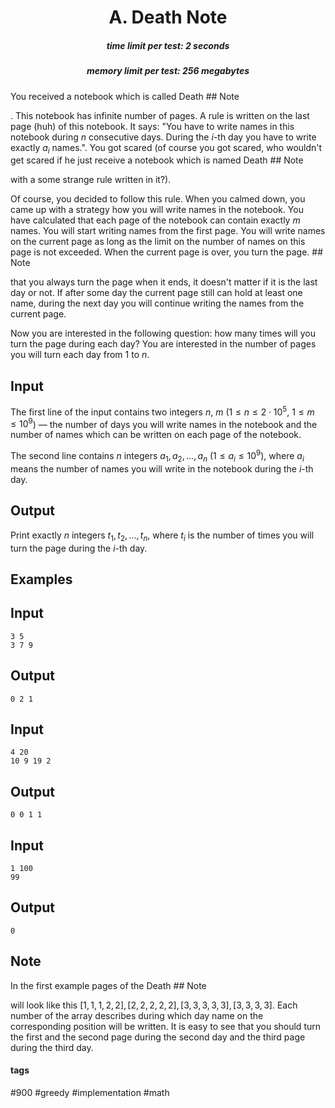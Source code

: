 <h1 style='text-align: center;'> A. Death Note</h1>

<h5 style='text-align: center;'>time limit per test: 2 seconds</h5>
<h5 style='text-align: center;'>memory limit per test: 256 megabytes</h5>

You received a notebook which is called Death ## Note

. This notebook has infinite number of pages. A rule is written on the last page (huh) of this notebook. It says: "You have to write names in this notebook during $n$ consecutive days. During the $i$-th day you have to write exactly $a_i$ names.". You got scared (of course you got scared, who wouldn't get scared if he just receive a notebook which is named Death ## Note

 with a some strange rule written in it?).

Of course, you decided to follow this rule. When you calmed down, you came up with a strategy how you will write names in the notebook. You have calculated that each page of the notebook can contain exactly $m$ names. You will start writing names from the first page. You will write names on the current page as long as the limit on the number of names on this page is not exceeded. When the current page is over, you turn the page. ## Note

 that you always turn the page when it ends, it doesn't matter if it is the last day or not. If after some day the current page still can hold at least one name, during the next day you will continue writing the names from the current page.

Now you are interested in the following question: how many times will you turn the page during each day? You are interested in the number of pages you will turn each day from $1$ to $n$.

## Input

The first line of the input contains two integers $n$, $m$ ($1 \le n \le 2 \cdot 10^5$, $1 \le m \le 10^9$) — the number of days you will write names in the notebook and the number of names which can be written on each page of the notebook.

The second line contains $n$ integers $a_1, a_2, \dots, a_n$ ($1 \le a_i \le 10^9$), where $a_i$ means the number of names you will write in the notebook during the $i$-th day.

## Output

Print exactly $n$ integers $t_1, t_2, \dots, t_n$, where $t_i$ is the number of times you will turn the page during the $i$-th day.

## Examples

## Input


```
3 5  
3 7 9  

```
## Output


```
0 2 1   

```
## Input


```
4 20  
10 9 19 2  

```
## Output


```
0 0 1 1   

```
## Input


```
1 100  
99  

```
## Output


```
0   

```
## Note

In the first example pages of the Death ## Note

 will look like this $[1, 1, 1, 2, 2], [2, 2, 2, 2, 2], [3, 3, 3, 3, 3], [3, 3, 3, 3]$. Each number of the array describes during which day name on the corresponding position will be written. It is easy to see that you should turn the first and the second page during the second day and the third page during the third day.



#### tags 

#900 #greedy #implementation #math 